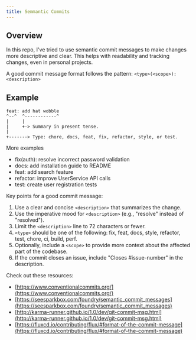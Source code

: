 ```yaml
---
title: Semmantic Commits
---
```


## Overview

In this repo, I've tried to use semantic commit messages to make changes more descriptive and clear. This helps with readability and tracking changes, even in personal projects.

A good commit message format follows the pattern: `<type>(<scope>): <description>`

## Example

```
feat: add hat wobble
^--^  ^------------^
|     |
|     +-> Summary in present tense.
|
+-------> Type: chore, docs, feat, fix, refactor, style, or test.
```

More examples

- fix(auth): resolve incorrect password validation
- docs: add installation guide to README
- feat: add search feature
- refactor: improve UserService API calls
- test: create user registration tests

Key points for a good commit message:

1. Use a clear and concise `<description>` that summarizes the change.
2. Use the imperative mood for `<description>` (e.g., "resolve" instead of "resolved").
3. Limit the `<description>` line to 72 characters or fewer.
4. `<type>` should be one of the following: fix, feat, docs, style, refactor, test, chore, ci, build, perf.
5. Optionally, include a `<scope>` to provide more context about the affected part of the codebase.
6. If the commit closes an issue, include "Closes #issue-number" in the description.

Check out these resources:

- [https://www.conventionalcommits.org/](https://www.conventionalcommits.org/)
- [https://seesparkbox.com/foundry/semantic_commit_messages](https://seesparkbox.com/foundry/semantic_commit_messages)
- [http://karma-runner.github.io/1.0/dev/git-commit-msg.html](http://karma-runner.github.io/1.0/dev/git-commit-msg.html)
- [https://fluxcd.io/contributing/flux/#format-of-the-commit-message](https://fluxcd.io/contributing/flux/#format-of-the-commit-message)
